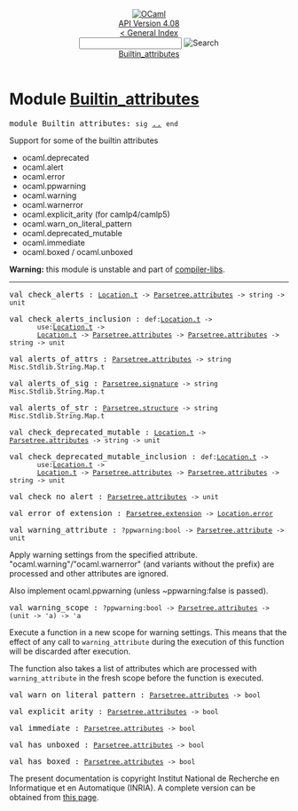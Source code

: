 <!-- ((! set title API !)) ((! set documentation !)) ((! set api !)) ((! set nobreadcrumb !)) -->
<div class="api"><header><nav class="toc brand"><a class="brand" href="https://ocaml.org/"><img src="colour-logo-gray.svg" class="svg" alt="OCaml"></a></nav><nav class="toc"><div class="toc_version"><a href="/docs" id="version-select">API Version 4.08</a></div><a href="index.html">&lt; General Index</a><div class="api_search"><input type="text" name="apisearch" id="api_search" oninput="mySearch(false);" onkeypress="this.oninput();" onclick="this.oninput();" onpaste="this.oninput();">
<img src="search_icon.svg" alt="Search" class="svg" onclick="mySearch(false)"></div>
<div id="search_results"></div><div class="toc_title"><a href="#top">Builtin_attributes</a></div><ul></ul></nav></header>

<h1>Module <a href="type_Builtin_attributes.html">Builtin_attributes</a></h1>

<pre><span id="MODULEBuiltin_attributes"><span class="keyword">module</span> Builtin_attributes</span>: <code class="code"><span class="keyword">sig</span></code> <a href="Builtin_attributes.html">..</a> <code class="code"><span class="keyword">end</span></code></pre><div class="info module top">
<div class="info-desc">
<p>Support for some of the builtin attributes</p>

<ul>
<li>ocaml.deprecated</li>
<li>ocaml.alert</li>
<li>ocaml.error</li>
<li>ocaml.ppwarning</li>
<li>ocaml.warning</li>
<li>ocaml.warnerror</li>
<li>ocaml.explicit_arity (for camlp4/camlp5)</li>
<li>ocaml.warn_on_literal_pattern</li>
<li>ocaml.deprecated_mutable</li>
<li>ocaml.immediate</li>
<li>ocaml.boxed / ocaml.unboxed</li>
</ul>
<p><b>Warning:</b> this module is unstable and part of
  <a href="Compiler_libs.html">compiler-libs</a>.</p>
</div>
</div>
<hr width="100%">

<pre><span id="VALcheck_alerts"><span class="keyword">val</span> check_alerts</span> : <code class="type"><a href="Location.html#TYPEt">Location.t</a> -&gt; <a href="Parsetree.html#TYPEattributes">Parsetree.attributes</a> -&gt; string -&gt; unit</code></pre>
<pre><span id="VALcheck_alerts_inclusion"><span class="keyword">val</span> check_alerts_inclusion</span> : <code class="type">def:<a href="Location.html#TYPEt">Location.t</a> -&gt;<br>       use:<a href="Location.html#TYPEt">Location.t</a> -&gt;<br>       <a href="Location.html#TYPEt">Location.t</a> -&gt; <a href="Parsetree.html#TYPEattributes">Parsetree.attributes</a> -&gt; <a href="Parsetree.html#TYPEattributes">Parsetree.attributes</a> -&gt; string -&gt; unit</code></pre>
<pre><span id="VALalerts_of_attrs"><span class="keyword">val</span> alerts_of_attrs</span> : <code class="type"><a href="Parsetree.html#TYPEattributes">Parsetree.attributes</a> -&gt; string Misc.Stdlib.String.Map.t</code></pre>
<pre><span id="VALalerts_of_sig"><span class="keyword">val</span> alerts_of_sig</span> : <code class="type"><a href="Parsetree.html#TYPEsignature">Parsetree.signature</a> -&gt; string Misc.Stdlib.String.Map.t</code></pre>
<pre><span id="VALalerts_of_str"><span class="keyword">val</span> alerts_of_str</span> : <code class="type"><a href="Parsetree.html#TYPEstructure">Parsetree.structure</a> -&gt; string Misc.Stdlib.String.Map.t</code></pre>
<pre><span id="VALcheck_deprecated_mutable"><span class="keyword">val</span> check_deprecated_mutable</span> : <code class="type"><a href="Location.html#TYPEt">Location.t</a> -&gt; <a href="Parsetree.html#TYPEattributes">Parsetree.attributes</a> -&gt; string -&gt; unit</code></pre>
<pre><span id="VALcheck_deprecated_mutable_inclusion"><span class="keyword">val</span> check_deprecated_mutable_inclusion</span> : <code class="type">def:<a href="Location.html#TYPEt">Location.t</a> -&gt;<br>       use:<a href="Location.html#TYPEt">Location.t</a> -&gt;<br>       <a href="Location.html#TYPEt">Location.t</a> -&gt; <a href="Parsetree.html#TYPEattributes">Parsetree.attributes</a> -&gt; <a href="Parsetree.html#TYPEattributes">Parsetree.attributes</a> -&gt; string -&gt; unit</code></pre>
<pre><span id="VALcheck_no_alert"><span class="keyword">val</span> check_no_alert</span> : <code class="type"><a href="Parsetree.html#TYPEattributes">Parsetree.attributes</a> -&gt; unit</code></pre>
<pre><span id="VALerror_of_extension"><span class="keyword">val</span> error_of_extension</span> : <code class="type"><a href="Parsetree.html#TYPEextension">Parsetree.extension</a> -&gt; <a href="Location.html#TYPEerror">Location.error</a></code></pre>
<pre><span id="VALwarning_attribute"><span class="keyword">val</span> warning_attribute</span> : <code class="type">?ppwarning:bool -&gt; <a href="Parsetree.html#TYPEattribute">Parsetree.attribute</a> -&gt; unit</code></pre><div class="info ">
<div class="info-desc">
<p>Apply warning settings from the specified attribute.
      "ocaml.warning"/"ocaml.warnerror" (and variants without the prefix)
      are processed and other attributes are ignored.</p>

<p>Also implement ocaml.ppwarning (unless ~ppwarning:false is
      passed).</p>
</div>
</div>

<pre><span id="VALwarning_scope"><span class="keyword">val</span> warning_scope</span> : <code class="type">?ppwarning:bool -&gt; <a href="Parsetree.html#TYPEattributes">Parsetree.attributes</a> -&gt; (unit -&gt; 'a) -&gt; 'a</code></pre><div class="info ">
<div class="info-desc">
<p>Execute a function in a new scope for warning settings.  This
      means that the effect of any call to <code class="code">warning_attribute</code> during
      the execution of this function will be discarded after
      execution.</p>

<p>The function also takes a list of attributes which are processed
      with <code class="code">warning_attribute</code> in the fresh scope before the function
      is executed.</p>
</div>
</div>

<pre><span id="VALwarn_on_literal_pattern"><span class="keyword">val</span> warn_on_literal_pattern</span> : <code class="type"><a href="Parsetree.html#TYPEattributes">Parsetree.attributes</a> -&gt; bool</code></pre>
<pre><span id="VALexplicit_arity"><span class="keyword">val</span> explicit_arity</span> : <code class="type"><a href="Parsetree.html#TYPEattributes">Parsetree.attributes</a> -&gt; bool</code></pre>
<pre><span id="VALimmediate"><span class="keyword">val</span> immediate</span> : <code class="type"><a href="Parsetree.html#TYPEattributes">Parsetree.attributes</a> -&gt; bool</code></pre>
<pre><span id="VALhas_unboxed"><span class="keyword">val</span> has_unboxed</span> : <code class="type"><a href="Parsetree.html#TYPEattributes">Parsetree.attributes</a> -&gt; bool</code></pre>
<pre><span id="VALhas_boxed"><span class="keyword">val</span> has_boxed</span> : <code class="type"><a href="Parsetree.html#TYPEattributes">Parsetree.attributes</a> -&gt; bool</code></pre>
<div class="copyright">The present documentation is copyright Institut National de Recherche en Informatique et en Automatique (INRIA). A complete version can be obtained from <a href="http://caml.inria.fr/pub/docs/manual-ocaml/">this page</a>.</div></div>